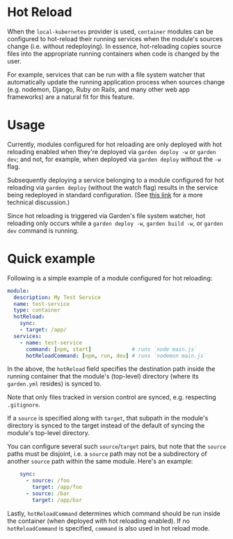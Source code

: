 # Hot Reload

When the `local-kubernetes` provider is used, `container` modules can be configured to hot-reload their running services when the module's sources change (i.e. without redeploying). In essence, hot-reloading copies source files into the appropriate running containers when code is changed by the user.

For example, services that can be run with a file system watcher that automatically update the running application process when sources change (e.g. nodemon, Django, Ruby on Rails, and many other web app frameworks) are a natural fit for this feature.

# Usage

Currently, modules configured for hot reloading are only deployed with hot reloading enabled when they're deployed via `garden deploy -w` or `garden dev`; and not, for example, when deployed via `garden deploy` without the `-w` flag.

Subsequently deploying a service belonging to a module configured for hot reloading via `garden deploy` (without the watch flag) results in the service being redeployed in standard configuration. (See [this link](https://github.com/garden-io/garden/pull/291) for a more technical discussion.)

Since hot reloading is triggered via Garden's file system watcher, hot reloading only occurs while a `garden deploy -w`, `garden build -w`, or `garden dev` command is running.

# Quick example

Following is a simple example of a module configured for hot reloading:

```yaml
module:
  description: My Test Service
  name: test-service
  type: container
  hotReload:
    sync:
    - target: /app/
  services:
    - name: test-service
      command: [npm, start]             # runs `node main.js`
      hotReloadCommand: [npm, run, dev] # runs `nodemon main.js`
```

In the above, the `hotReload` field specifies the destination path inside the running container that the module's (top-level) directory (where its `garden.yml` resides) is synced to.

Note that only files tracked in version control are synced, e.g. respecting `.gitignore`.

If a `source` is specified along with `target`, that subpath in the module's directory is synced to the target instead of the default of syncing the module's top-level directory.

You can configure several such `source`/`target` pairs, but note that the `source` paths must be disjoint, i.e. a `source` path may not be a subdirectory of another `source` path within the same module. Here's an example:

```yaml
    sync:
      - source: /foo
        target: /app/foo
      - source: /bar
        target: /app/bar
```

Lastly, `hotReloadCommand` determines which command should be run inside the container (when deployed with hot reloading enabled). If no `hotReloadCommand` is specified, `command` is also used in hot reload mode.
